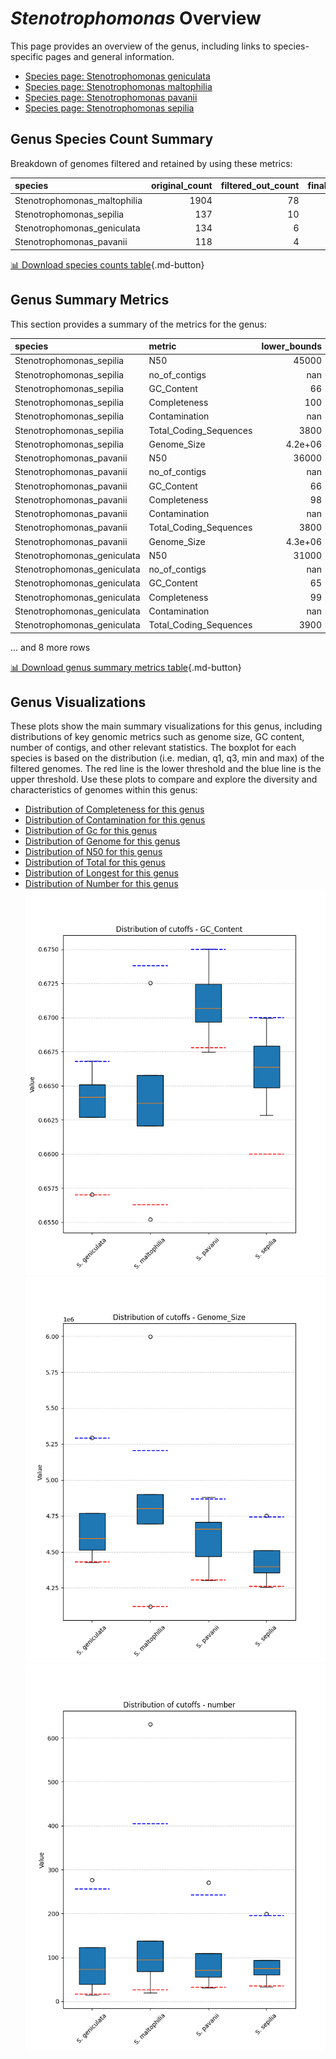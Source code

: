 # *Stenotrophomonas* Overview
This page provides an overview of the genus, including links to species-specific pages and general information.

- [Species page: Stenotrophomonas geniculata](Stenotrophomonas_geniculata/index.md)
- [Species page: Stenotrophomonas maltophilia](Stenotrophomonas_maltophilia/index.md)
- [Species page: Stenotrophomonas pavanii](Stenotrophomonas_pavanii/index.md)
- [Species page: Stenotrophomonas sepilia](Stenotrophomonas_sepilia/index.md)
## Genus Species Count Summary
Breakdown of genomes filtered and retained by using these metrics:

| species                      |   original_count |   filtered_out_count |   final_count |
|:-----------------------------|-----------------:|---------------------:|--------------:|
| Stenotrophomonas_maltophilia |             1904 |                   78 |          1826 |
| Stenotrophomonas_sepilia     |              137 |                   10 |           127 |
| Stenotrophomonas_geniculata  |              134 |                    6 |           128 |
| Stenotrophomonas_pavanii     |              118 |                    4 |           114 |


[📊 Download species counts table](species_counts.csv){.md-button}
## Genus Summary Metrics
This section provides a summary of the metrics for the genus:

| species                     | metric                 |   lower_bounds |   upper_bounds |
|:----------------------------|:-----------------------|---------------:|---------------:|
| Stenotrophomonas_sepilia    | N50                    |    45000       |      nan       |
| Stenotrophomonas_sepilia    | no_of_contigs          |      nan       |      200       |
| Stenotrophomonas_sepilia    | GC_Content             |       66       |       67       |
| Stenotrophomonas_sepilia    | Completeness           |      100       |      nan       |
| Stenotrophomonas_sepilia    | Contamination          |      nan       |        2       |
| Stenotrophomonas_sepilia    | Total_Coding_Sequences |     3800       |     4400       |
| Stenotrophomonas_sepilia    | Genome_Size            |        4.2e+06 |        4.8e+06 |
| Stenotrophomonas_pavanii    | N50                    |    36000       |      nan       |
| Stenotrophomonas_pavanii    | no_of_contigs          |      nan       |      250       |
| Stenotrophomonas_pavanii    | GC_Content             |       66       |       68       |
| Stenotrophomonas_pavanii    | Completeness           |       98       |      nan       |
| Stenotrophomonas_pavanii    | Contamination          |      nan       |        2       |
| Stenotrophomonas_pavanii    | Total_Coding_Sequences |     3800       |     4600       |
| Stenotrophomonas_pavanii    | Genome_Size            |        4.3e+06 |        4.9e+06 |
| Stenotrophomonas_geniculata | N50                    |    31000       |      nan       |
| Stenotrophomonas_geniculata | no_of_contigs          |      nan       |      260       |
| Stenotrophomonas_geniculata | GC_Content             |       65       |       67       |
| Stenotrophomonas_geniculata | Completeness           |       99       |      nan       |
| Stenotrophomonas_geniculata | Contamination          |      nan       |        3       |
| Stenotrophomonas_geniculata | Total_Coding_Sequences |     3900       |     5000       |

... and 8 more rows


[📊 Download genus summary metrics table](genus_summary_metrics.csv){.md-button}
## Genus Visualizations
These plots show the main summary visualizations for this genus, including distributions of key genomic metrics such as genome size, GC content, number of contigs, and other relevant statistics. The boxplot for each species is based on the distribution (i.e. median, q1, q3, min and max) of the filtered genomes. The red line is the lower threshold and the blue line is the upper threshold. Use these plots to compare and explore the diversity and characteristics of genomes within this genus:

- [Distribution of Completeness for this genus](Completeness_Specific_boxplot_0.png)
- [Distribution of Contamination for this genus](Contamination_boxplot_0.png)
- [Distribution of Gc for this genus](GC_Content_boxplot_0.png)
- [Distribution of Genome for this genus](Genome_Size_boxplot_0.png)
- [Distribution of N50 for this genus](N50_boxplot_0.png)
- [Distribution of Total for this genus](Total_Coding_Sequences_boxplot_0.png)
- [Distribution of Longest for this genus](longest_boxplot_0.png)
- [Distribution of Number for this genus](number_boxplot_0.png)
![Distribution of Gc](GC_Content_boxplot_0.png)
![Distribution of Genome](Genome_Size_boxplot_0.png)
![Distribution of Number](number_boxplot_0.png)
